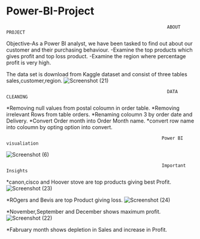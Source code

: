 # Power-BI-Project
                                                                ABOUT PROJECT

Objective-As a Power BI analyst, we have been tasked to find out about our customer and their purchasing behaviour.
-Examine the top products which gives profit and top loss product.
-Examine the region where percentage profit is very high.

The data set is download from Kaggle dataset and consist of three tables sales,customer,region.
![Screenshot (21)](https://github.com/prashant9621/Power-BI-Project/assets/136049491/a822c0d6-5088-4cca-bd72-f2db488d2ba3)


                                                                DATA CLEANING
                                                                
*Removing null values from postal coloumn in order table.
*Removing irrelevant Rows from table orders.
*Renaming coloumn 3 by order date and Delivery.
*Convert Order month into Order Month name.
*convert row name into coloumn by opting option into convert.


                                                              Power BI visualiation
       
   ![Screenshot (6)](https://github.com/prashant9621/Power-BI-Project/assets/136049491/892e7171-be27-49a0-be58-1699cfaaf997)      


                                                              Important Insights
                                                              
                                                              
*canon,cisco and Hoover stove are top products giving best Profit.
![Screenshot (23)](https://github.com/prashant9621/Power-BI-Project/assets/136049491/4e38b05d-c910-45cf-ace8-5f6b82e67b79)






*ROgers and Bevis are top Product giving loss.
![Screenshot (24)](https://github.com/prashant9621/Power-BI-Project/assets/136049491/529923ef-943b-4a11-8435-abbc82722e67)








*November,September and December shows maximum profit.
![Screenshot (22)](https://github.com/prashant9621/Power-BI-Project/assets/136049491/8cb58001-559f-4b1f-a62c-e08bb23edb5a)








*Fabruary month shows depletion in Sales and increase in Profit.



   



   



